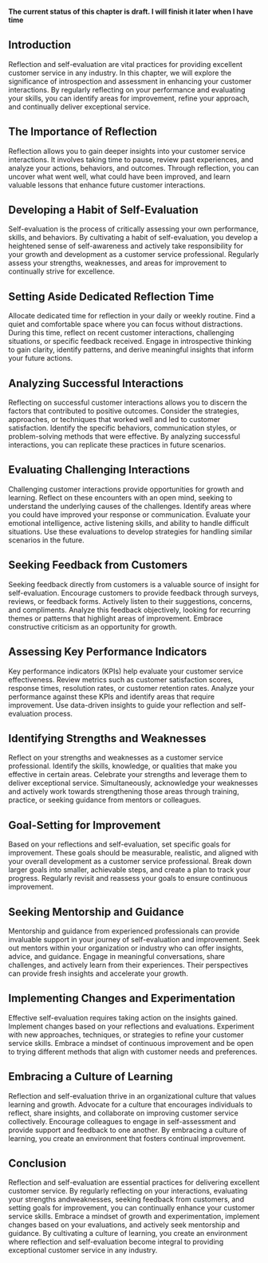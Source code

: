 **The current status of this chapter is draft. I will finish it later when I have time**

Introduction
------------

Reflection and self-evaluation are vital practices for providing excellent customer service in any industry. In this chapter, we will explore the significance of introspection and assessment in enhancing your customer interactions. By regularly reflecting on your performance and evaluating your skills, you can identify areas for improvement, refine your approach, and continually deliver exceptional service.

The Importance of Reflection
----------------------------

Reflection allows you to gain deeper insights into your customer service interactions. It involves taking time to pause, review past experiences, and analyze your actions, behaviors, and outcomes. Through reflection, you can uncover what went well, what could have been improved, and learn valuable lessons that enhance future customer interactions.

Developing a Habit of Self-Evaluation
-------------------------------------

Self-evaluation is the process of critically assessing your own performance, skills, and behaviors. By cultivating a habit of self-evaluation, you develop a heightened sense of self-awareness and actively take responsibility for your growth and development as a customer service professional. Regularly assess your strengths, weaknesses, and areas for improvement to continually strive for excellence.

Setting Aside Dedicated Reflection Time
---------------------------------------

Allocate dedicated time for reflection in your daily or weekly routine. Find a quiet and comfortable space where you can focus without distractions. During this time, reflect on recent customer interactions, challenging situations, or specific feedback received. Engage in introspective thinking to gain clarity, identify patterns, and derive meaningful insights that inform your future actions.

Analyzing Successful Interactions
---------------------------------

Reflecting on successful customer interactions allows you to discern the factors that contributed to positive outcomes. Consider the strategies, approaches, or techniques that worked well and led to customer satisfaction. Identify the specific behaviors, communication styles, or problem-solving methods that were effective. By analyzing successful interactions, you can replicate these practices in future scenarios.

Evaluating Challenging Interactions
-----------------------------------

Challenging customer interactions provide opportunities for growth and learning. Reflect on these encounters with an open mind, seeking to understand the underlying causes of the challenges. Identify areas where you could have improved your response or communication. Evaluate your emotional intelligence, active listening skills, and ability to handle difficult situations. Use these evaluations to develop strategies for handling similar scenarios in the future.

Seeking Feedback from Customers
-------------------------------

Seeking feedback directly from customers is a valuable source of insight for self-evaluation. Encourage customers to provide feedback through surveys, reviews, or feedback forms. Actively listen to their suggestions, concerns, and compliments. Analyze this feedback objectively, looking for recurring themes or patterns that highlight areas of improvement. Embrace constructive criticism as an opportunity for growth.

Assessing Key Performance Indicators
------------------------------------

Key performance indicators (KPIs) help evaluate your customer service effectiveness. Review metrics such as customer satisfaction scores, response times, resolution rates, or customer retention rates. Analyze your performance against these KPIs and identify areas that require improvement. Use data-driven insights to guide your reflection and self-evaluation process.

Identifying Strengths and Weaknesses
------------------------------------

Reflect on your strengths and weaknesses as a customer service professional. Identify the skills, knowledge, or qualities that make you effective in certain areas. Celebrate your strengths and leverage them to deliver exceptional service. Simultaneously, acknowledge your weaknesses and actively work towards strengthening those areas through training, practice, or seeking guidance from mentors or colleagues.

Goal-Setting for Improvement
----------------------------

Based on your reflections and self-evaluation, set specific goals for improvement. These goals should be measurable, realistic, and aligned with your overall development as a customer service professional. Break down larger goals into smaller, achievable steps, and create a plan to track your progress. Regularly revisit and reassess your goals to ensure continuous improvement.

Seeking Mentorship and Guidance
-------------------------------

Mentorship and guidance from experienced professionals can provide invaluable support in your journey of self-evaluation and improvement. Seek out mentors within your organization or industry who can offer insights, advice, and guidance. Engage in meaningful conversations, share challenges, and actively learn from their experiences. Their perspectives can provide fresh insights and accelerate your growth.

Implementing Changes and Experimentation
----------------------------------------

Effective self-evaluation requires taking action on the insights gained. Implement changes based on your reflections and evaluations. Experiment with new approaches, techniques, or strategies to refine your customer service skills. Embrace a mindset of continuous improvement and be open to trying different methods that align with customer needs and preferences.

Embracing a Culture of Learning
-------------------------------

Reflection and self-evaluation thrive in an organizational culture that values learning and growth. Advocate for a culture that encourages individuals to reflect, share insights, and collaborate on improving customer service collectively. Encourage colleagues to engage in self-assessment and provide support and feedback to one another. By embracing a culture of learning, you create an environment that fosters continual improvement.

Conclusion
----------

Reflection and self-evaluation are essential practices for delivering excellent customer service. By regularly reflecting on your interactions, evaluating your strengths andweaknesses, seeking feedback from customers, and setting goals for improvement, you can continually enhance your customer service skills. Embrace a mindset of growth and experimentation, implement changes based on your evaluations, and actively seek mentorship and guidance. By cultivating a culture of learning, you create an environment where reflection and self-evaluation become integral to providing exceptional customer service in any industry.
